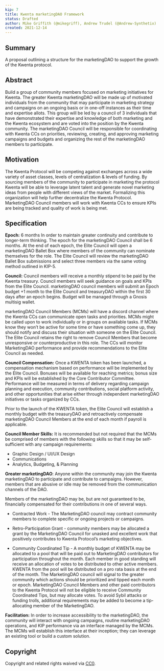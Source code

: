 ```yaml
---
kip: 7
title: Kwenta marketingDAO Framework
status: Drafted
author: Mike Griffith (@mikegriff), Andrew Trudel (@Andrew-Synthetix)
created: 2021-12-14
---
```


## Summary

A proposal outlining a structure for the marketingDAO to support the growth of the Kwenta protocol.
## Abstract

Build a group of community members focused on marketing initiatives for Kwenta. The greater Kwenta marketingDAO will be made up of motivated individuals from the community that may participate in marketing strategy and campaigns on an ongoing basis or in one-off instances as their time and expertise allots. This group will be led by a council of 3 individuals that have demonstrated their expertise and knowledge of both marketing and the Kwenta ecosystem and are voted into the position by the Kwenta community. The marketingDAO Council will be responsible for coordinating with Kwenta CCs on priorities, reviewing, creating, and approving marketing campaigns and budgets and organizing the rest of the marketingDAO members to participate. 
## Motivation

The Kwenta Protocol will be competing against exchanges across a wide variety of asset classes, levels of centralization & levels of funding. By sourcing members of the community to participate in marketing the protocol Kwenta will be able to leverage latent talent and generate novel marketing ideas from people with different views of the market. 
Formalizing this organization will help further decentralize the Kwenta Protocol. MarketingDAO Council members will work with Kwenta CCs to ensure KPIs are being tracked and quality of work is being met. 
## Specification

**Epoch:** 6 months In order to maintain greater continuity and contribute to longer-term thinking. The epoch for the marketingDAO Council shall be 6 months. At the end of each epoch, the Elite Council will open a marketingDAO Ballet Box where members of the community can nominate themselves for the role. The Elite Council will review the marketingDAO Ballet Box submissions and select three members via the same voting method outlined in KIP-5.

**Council:** Council members will receive a monthly stipend to be paid by the Kwenta treasury. Council members will seek guidance on goals and KPIs from the Elite Council. marketingDAO council members will submit an Epoch budget +1 month to the Elite Council and treasuryDAO within the first 30 days after an epoch begins. Budget will be managed through a Gnosis multisig wallet. 

marketingDAO Council Members (MCMs) will have a discord channel where the Kwenta CCs can communicate open tasks and priorities. MCMs might be called upon to work individually or in groups on available tasks. If MCMs know they won’t be active for some time or have something come up, they should notify and discuss their situation with someone on the Elite Council. The Elite Council retains the right to remove Council Members that become unresponsive or counterproductive in this role. The CCs will monitor MarketingDAO performance and provide recommendations to the Elite Council as needed.

**Council Compensation:** Once a KWENTA token has been launched, a compensation mechanism based on performance will be implemented by the Elite Council. Bonuses will be available for reaching metrics; bonus size and KPIs will be established by the Core Contributor Committee. Performance will be measured in terms of delivery regarding campaign planning and execution, community contributions, social platform activity, and other opportunities that arise either through independent marketingDAO initiatives or tasks organized by CCs. 

Prior to the launch of the KWENTA token, the Elite Council will establish a monthly budget with the treasuryDAO and retroactively compensate marketingDAO Council Members at the end of each month if payroll is applicable. 


**Council Member Skills:** It is recommended but not required that the MCMs be comprised of members with the following skills so that it may be self-sufficient with any campaign requirements: 

- Graphic Design / UI/UX Design
- Communications
- Analytics, Budgeting, & Planning

**Greater marketingDAO**: Anyone within the community may join the Kwenta marketingDAO to participate and contribute to campaigns. However, members that are abusive or idle may be removed from the communication channels of the DAO. 

Members of the marketingDAO may be, but are not guaranteed to be, financially compensated for their contributions in one of several ways. 

- Contracted Work - The MarketingDAO council may contract community members to complete specific or ongoing projects or campaigns. 

- Retro-Participation Grant - community members may be allocated a grant by the MarketingDAO Council for unasked and excellent work that positively contributes to Kwenta Protocol’s marketing objectives. 

- Community Coordinated Tip - A monthly budget of KWENTA may be allocated to a pool that will be paid out to MarketingDAO contributors for participation throughout the month. Each member in good standing will receive an allocation of votes to be distributed to other active members. KWENTA from the pool will be distributed on a pro rata basis at the end of the month. The MarketingDAO council will signal to the greater community which actions should be prioritized and tipped each month or epoch. MarketingDAO Council Members and other paid contributors to the Kwenta Protocol will not be eligible to receive Community Coordinated Tips, but may allocate votes. To avoid Sybil attacks or funding trolls, additional requirements may be added to become a tip-allocating member of the MarketingDAO.

**Facilitation:** In order to increase accessibility to the marketingDAO, the community will interact with ongoing campaigns, routine marketingDAO operations, and KIP performance via an interface managed by the MCMs. The MCMs will establish this interface at their inception; they can leverage an existing tool or build a custom solution.

## Copyright

Copyright and related rights waived via [CC0](https://creativecommons.org/publicdomain/zero/1.0/).
